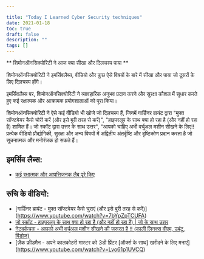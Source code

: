 ```yaml
---

title: "Today I Learned Cyber Security techniques"
date: 2021-01-18
toc: true
draft: false
description: ""
tags: []
---
```

 ** शिमोनऑनसिक्योरिटी ने आज क्या सीखा और दिलचस्प पाया **  शिमोनऑनसिक्योरिटी ने इमर्सिवलैब्स, वीडियो और कुछ ऐसे विषयों के बारे में सीखा और पाया जो दूसरों के लिए दिलचस्प होंगे।  इमर्सिवलैब्स पर, शिमोनऑनसिक्योरिटी ने व्यावहारिक अनुभव प्रदान करने और सुरक्षा कौशल में सुधार करते हुए कई रक्षात्मक और आक्रामक प्रयोगशालाओं को पूरा किया।  शिमोनऑनसिक्योरिटी ने ऐसे कई वीडियो भी खोजे जो दिलचस्प हैं, जिनमें गार्डिनर ब्रायंट द्वारा "मुफ्त सॉफ्टवेयर कैसे चोरी करें (और इसे बुरी तरह से करें)", "हाइपरलूप के साथ क्या हो रहा है (और नहीं हो रहा है) शामिल हैं। जो स्कॉट द्वारा उत्तर के साथ उत्तर", "आपको चाहिए अभी वर्चुअल मशीन सीखने के लिए!! प्रत्येक वीडियो प्रौद्योगिकी, सुरक्षा और अन्य विषयों में अद्वितीय अंतर्दृष्टि और दृष्टिकोण प्रदान करता है जो सूचनात्मक और मनोरंजक हो सकते हैं।  ## इमर्सिव लैब्स: - [कई रक्षात्मक और आपत्तिजनक लैब पूरे किए](https://www.immersivelabs.com/)  ## रुचि के वीडियो: - [गार्डिनर ब्रायंट - मुफ्त सॉफ्टवेयर कैसे चुराएं (और इसे बुरी तरह से करें)] (https://www.youtube.com/watch?v=7bYpZpTCUFA) - [जो स्कॉट - हाइपरलूप के साथ क्या हो रहा है (और नहीं हो रहा है) | जो के साथ उत्तर](https://www.youtube.com/watch?v=23n94m96flc) - [नेटवर्कचक - आपको अभी वर्चुअल मशीन सीखने की जरूरत है !! (काली लिनक्स वीएम, उबंटू, विंडोज)](https://www.youtube.com/watch?v=wX75Z-4MEoM) - [ज़ैक फ्रीडमैन - अपने कालकोठरी मास्टर को 3डी प्रिंटर [ऑर्क्स के साथ] खरीदने के लिए मनाएं] (https://www.youtube.com/watch?v=Lvo61p1UVCQ)